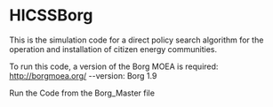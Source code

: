 # HICSSBorg
This is the simulation code for a direct policy search algorithm for the operation and installation of citizen energy communities.

To run this code, a version of the Borg MOEA is required: http://borgmoea.org/
--version: Borg 1.9

Run the Code from the Borg_Master file 
